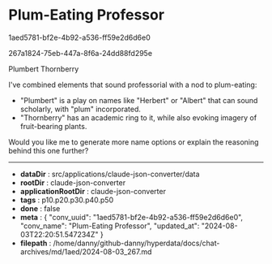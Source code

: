 # Plum-Eating Professor

1aed5781-bf2e-4b92-a536-ff59e2d6d6e0

267a1824-75eb-447a-8f6a-24dd88fd295e

 Plumbert Thornberry

I've combined elements that sound professorial with a nod to plum-eating:

- "Plumbert" is a play on names like "Herbert" or "Albert" that can sound scholarly, with "plum" incorporated.
- "Thornberry" has an academic ring to it, while also evoking imagery of fruit-bearing plants.

Would you like me to generate more name options or explain the reasoning behind this one further?

---

* **dataDir** : src/applications/claude-json-converter/data
* **rootDir** : claude-json-converter
* **applicationRootDir** : claude-json-converter
* **tags** : p10.p20.p30.p40.p50
* **done** : false
* **meta** : {
  "conv_uuid": "1aed5781-bf2e-4b92-a536-ff59e2d6d6e0",
  "conv_name": "Plum-Eating Professor",
  "updated_at": "2024-08-03T22:20:51.547234Z"
}
* **filepath** : /home/danny/github-danny/hyperdata/docs/chat-archives/md/1aed/2024-08-03_267.md